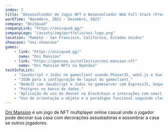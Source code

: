 ```yaml
---
index: 2
title: "Desenvolvedor de Jogos NFT e Desenvolvedor Web Full Stack (Freelance)"
workTime: "Novembro, 2021 - Dezembro, 2021"
company: "OniSquad"
companyLink: "https://onisquad.gg/"
companyLogo: "/assets/img/portfolio/oni-logo.png"
location: "Remoto - San Francisco, California, Estados Unidos"
showcase: "oni-showcase"
games:
    - link: "https://onisquad.gg/"
      name: "Oni Mansion"
    - link: "https://opensea.io/collection/oni-mansion-nft"
      name: "Oni Mansion NFTs na OpenSea"
techInfoList:
    - "JavaScript + Jsdoc no gameclient usando PhaserJS, web3.js e VueJS."
    - "JSON para a configuração de layout do gameclient."
    - "NodeJS com JavaScript e Jsdoc no gameserver com ExpressJS, Sequelize, JWT e libs da web3 e Postgres no banco de dados."
    - "Postgres no banco de dados."
    - "Aplicação do uso de devnet na blockchain e interações com smart contract no front-end com web3.js."
    - "Uso de orientação a objeto e o paradigma funcional seguindo clean code e SOLID."
---
```


<a href="https://onisquad.gg/" target="_blank">Oni Mansion</a> é um jogo de NFT multiplayer online casual onde o jogador pode decorar sua casa com decorações assustadoras e assombrar a casa se outros jogadores.
